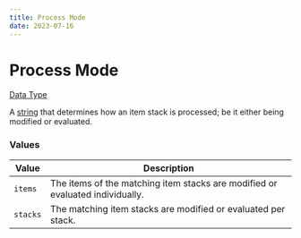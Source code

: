```yaml
---
title: Process Mode
date: 2023-07-16
---
```


#   Process Mode

[Data Type](../data_types.md)

A [string](string.md) that determines how an item stack is processed; be it either being modified or evaluated.


### Values

Value | Description
------|------------
`items` | The items of the matching item stacks are modified or evaluated individually.
`stacks` | The matching item stacks are modified or evaluated per stack.
